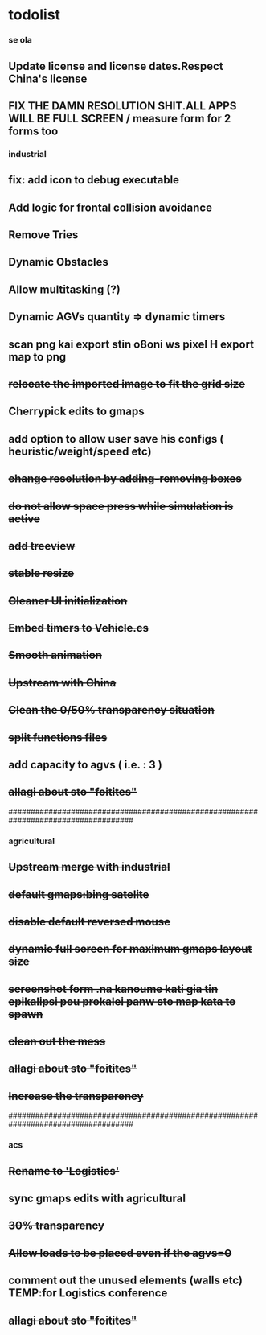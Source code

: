# todolist

### se ola
Update license and license dates.Respect China's license
---------------
FIX THE DAMN RESOLUTION SHIT.ALL APPS WILL BE FULL SCREEN / measure form for 2 forms too
---------------
### industrial

fix: add icon to debug executable
---------------
Add logic for frontal collision avoidance
---------------
Remove Tries	
---------------
Dynamic Obstacles
---------------	
Allow multitasking (?)
---------------
Dynamic AGVs quantity => dynamic timers
---------------
scan png kai export stin o8oni ws pixel H export map to png	
---------------
~~relocate the imported image to fit the grid size~~
---------------	
Cherrypick edits to gmaps	
---------------
add option to allow user save his configs ( heuristic/weight/speed etc)	
---------------
~~change resolution by adding-removing boxes~~	
---------------
~~do not allow space press while simulation is active~~	
---------------
~~add treeview~~	
---------------
~~stable resize~~
---------------
~~Cleaner UI initialization~~
---------------
~~Embed timers to Vehicle.cs~~
---------------	
~~Smooth animation~~
---------------
~~Upstream with China~~ 
---------------
~~Clean the 0/50% transparency situation~~
---------------
~~split functions files~~
---------------
add capacity to agvs ( i.e. : 3 )
---------------
~~allagi about sto "foitites"~~
---------------

####################################################################################



### agricultural

~~Upstream merge with industrial~~
---------------
~~default gmaps:bing satelite~~
---------------
~~disable default reversed mouse~~
---------------
~~dynamic full screen for maximum gmaps layout size~~
---------------
~~screenshot form .na kanoume kati gia tin epikalipsi pou prokalei panw sto map kata to spawn~~
---------------
~~clean out the mess~~	
---------------
~~allagi about sto "foitites"~~	
---------------
~~Increase the transparency~~
---------------



####################################################################################


### acs
~~Rename to 'Logistics'~~
---------------
sync gmaps edits with agricultural
---------------
~~30% transparency~~
---------------
~~Allow loads to be placed even if the agvs=0~~
---------------
comment out the unused elements (walls etc) TEMP:for Logistics conference
---------------
~~allagi about sto "foitites"~~
---------------


